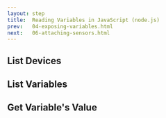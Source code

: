 ```yaml
---
layout: step
title:  Reading Variables in JavaScript (node.js)
prev:   04-exposing-variables.html
next:   06-attaching-sensors.html
---
```


## List Devices

## List Variables

## Get Variable's Value
